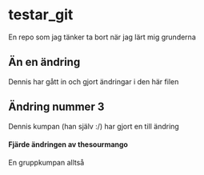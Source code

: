 # testar_git
En repo som jag tänker ta bort när jag lärt mig grunderna
## Än en ändring
Dennis har gått in och gjort ändringar i den här filen
## Ändring nummer 3
Dennis kumpan (han själv :/) har gjort en till ändring
#### Fjärde ändringen av thesourmango
En gruppkumpan alltså